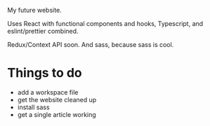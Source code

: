 My future website.

Uses React with functional components and hooks, Typescript, and eslint/prettier combined.

Redux/Context API soon. And sass, because sass is cool.


# Things to do

-   add a workspace file
-   get the website cleaned up
-   install sass
-   get a single article working
